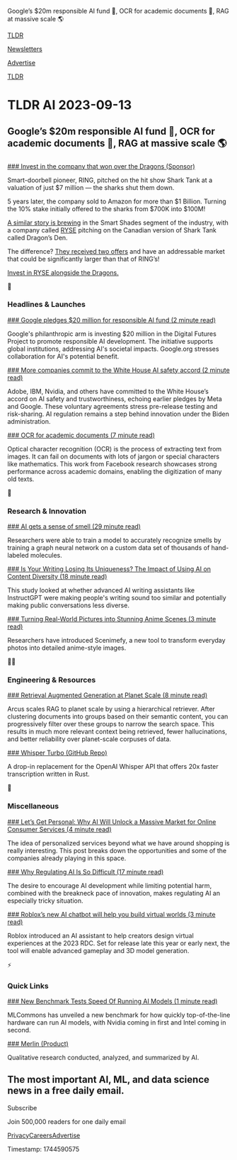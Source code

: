 Google’s $20m responsible AI fund 💸, OCR for academic documents 📃, RAG at massive scale 🌎

[TLDR](/)

[Newsletters](/newsletters)

[Advertise](https://advertise.tldr.tech/)

[TLDR](/)

# TLDR AI 2023-09-13

## Google’s $20m responsible AI fund 💸, OCR for academic documents 📃, RAG at massive scale 🌎

### 

[### Invest in the company that won over the Dragons (Sponsor)](https://invest.helloryse.com/?tnames=aion,09-13-2023)

Smart-doorbell pioneer, RING, pitched on the hit show Shark Tank at a valuation of just $7 million — the sharks shut them down.

5 years later, the company sold to Amazon for more than $1 Billion. Turning the 10% stake initially offered to the sharks from $700K into $100M!

[A similar story is brewing](https://invest.helloryse.com/?tnames=aion,09-13-2023) in the Smart Shades segment of the industry, with a company called [RYSE](https://invest.helloryse.com/?tnames=aion,09-13-2023) pitching on the Canadian version of Shark Tank called Dragon’s Den.

The difference? [They received two offers](https://invest.helloryse.com/?tnames=aion,09-13-2023) and have an addressable market that could be significantly larger than that of RING’s!

[Invest in RYSE alongside the Dragons.](https://invest.helloryse.com/?tnames=aion,09-13-2023)

🚀

### Headlines & Launches

[### Google pledges $20 million for responsible AI fund (2 minute read)](https://www.axios.com/2023/09/11/google-pledge-responsible-ai-fund?utm_source=tldrai)

Google's philanthropic arm is investing $20 million in the Digital Futures Project to promote responsible AI development. The initiative supports global institutions, addressing AI's societal impacts. Google.org stresses collaboration for AI's potential benefit.

[### More companies commit to the White House AI safety accord (2 minute read)](https://www.theverge.com/2023/9/12/23870092/nvidia-ibm-adobe-white-house-ai-agreement-nonbinding?utm_source=tldrai)

Adobe, IBM, Nvidia, and others have committed to the White House’s accord on AI safety and trustworthiness, echoing earlier pledges by Meta and Google. These voluntary agreements stress pre-release testing and risk-sharing. AI regulation remains a step behind innovation under the Biden administration.

[### OCR for academic documents (7 minute read)](https://facebookresearch.github.io/nougat/?utm_source=tldrai)

Optical character recognition (OCR) is the process of extracting text from images. It can fail on documents with lots of jargon or special characters like mathematics. This work from Facebook research showcases strong performance across academic domains, enabling the digitization of many old texts.

🧠

### Research & Innovation

[### AI gets a sense of smell (29 minute read)](https://www.biorxiv.org/content/10.1101/2022.09.01.504602v2?utm_source=tldrai)

Researchers were able to train a model to accurately recognize smells by training a graph neural network on a custom data set of thousands of hand-labeled molecules.

[### Is Your Writing Losing Its Uniqueness? The Impact of Using AI on Content Diversity (18 minute read)](https://arxiv.org/abs/2309.05196v1?utm_source=tldrai)

This study looked at whether advanced AI writing assistants like InstructGPT were making people's writing sound too similar and potentially making public conversations less diverse.

[### Turning Real-World Pictures into Stunning Anime Scenes (3 minute read)](https://yuxinn-j.github.io/projects/Scenimefy.html?utm_source=tldrai)

Researchers have introduced Scenimefy, a new tool to transform everyday photos into detailed anime-style images.

👨‍💻

### Engineering & Resources

[### Retrieval Augmented Generation at Planet Scale (8 minute read)](https://www.arcus.co/blog/rag-at-planet-scale?utm_source=tldrai)

Arcus scales RAG to planet scale by using a hierarchical retriever. After clustering documents into groups based on their semantic content, you can progressively filter over these groups to narrow the search space. This results in much more relevant context being retrieved, fewer hallucinations, and better reliability over planet-scale corpuses of data.

[### Whisper Turbo (GitHub Repo)](https://github.com/FL33TW00D/whisper-turbo?utm_source=tldrai)

A drop-in replacement for the OpenAI Whisper API that offers 20x faster transcription written in Rust.

🎁

### Miscellaneous

[### Let’s Get Personal: Why AI Will Unlock a Massive Market for Online Consumer Services (4 minute read)](https://a16z.com/lets-get-personal-why-ai-will-unlock-a-massive-market-for-online-consumer-services/?utm_source=tldrai)

The idea of personalized services beyond what we have around shopping is really interesting. This post breaks down the opportunities and some of the companies already playing in this space.

[### Why Regulating AI Is So Difficult (17 minute read)](https://www.generalist.com/briefing/life-in-a-kingdom-of-dangerous-magic?utm_source=tldrai)

The desire to encourage AI development while limiting potential harm, combined with the breakneck pace of innovation, makes regulating AI an especially tricky situation.

[### Roblox’s new AI chatbot will help you build virtual worlds (3 minute read)](https://www.theverge.com/2023/9/8/23863943/roblox-ai-chatbot-assistant-ai-rdc-2023?utm_source=tldrai)

Roblox introduced an AI assistant to help creators design virtual experiences at the 2023 RDC. Set for release late this year or early next, the tool will enable advanced gameplay and 3D model generation.

⚡️

### Quick Links

[### New Benchmark Tests Speed Of Running AI Models (1 minute read)](https://www.reuters.com/technology/new-benchmark-tests-speed-running-ai-models-2023-09-11/?utm_source=tldrai)

MLCommons has unveiled a new benchmark for how quickly top-of-the-line hardware can run AI models, with Nvidia coming in first and Intel coming in second.

[### Merlin (Product)](https://talktomerlin.com/?utm_source=tldrai)

Qualitative research conducted, analyzed, and summarized by AI.

## The most important AI, ML, and data science news in a free daily email.

Subscribe

Join 500,000 readers for one daily email

[Privacy](/privacy)[Careers](https://jobs.ashbyhq.com/tldr.tech)[Advertise](/ai/advertise)

Timestamp: 1744590575